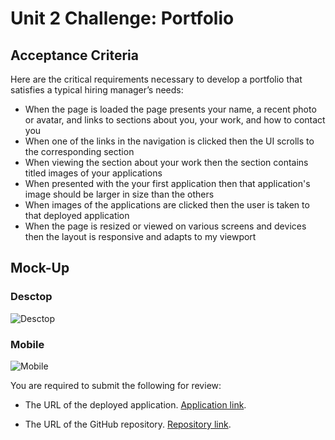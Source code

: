 # Unit 2 Challenge: Portfolio

## Acceptance Criteria

Here are the critical requirements necessary to develop a portfolio that satisfies a typical hiring manager’s needs:

* When the page is loaded the page presents your name, a recent photo or avatar, and links to sections about you, your work, and how to contact you
* When one of the links in the navigation is clicked then the UI scrolls to the corresponding section
* When viewing the section about your work then the section contains titled images of your applications
* When presented with the your first application then that application's image should be larger in size than the others
* When images of the applications are clicked then the user is taken to that deployed application
* When the page is resized or viewed on various screens and devices then the layout is responsive and adapts to my viewport

## Mock-Up

### Desctop

![Desctop](images/heading-properties.png)

### Mobile

![Mobile](images/heading-properties.png)


You are required to submit the following for review:

* The URL of the deployed application. [Application link](https://vaselisk999.github.io/challenge_2_portfolio/).

* The URL of the GitHub repository. [Repository link](https://github.com/vaselisk999).
